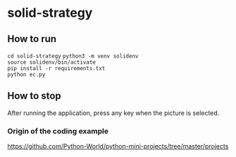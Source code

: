 # solid-strategy

## How to run
`cd solid-strategy`
`python3 -m venv solidenv`  
`source solidenv/bin/activate`     
`pip install -r requirements.txt`  
`python ec.py`  

## How to stop
After running the application, press any key when the picture is selected.

### Origin of the coding example
https://github.com/Python-World/python-mini-projects/tree/master/projects
